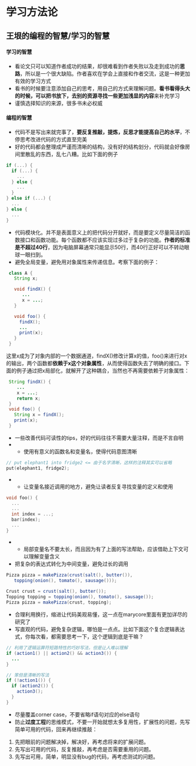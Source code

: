 # 学习方法论

## 王垠的编程的智慧/学习的智慧

#### 学习的智慧

* 看论文只可以知道作者成功的结果，却很难看到作者失败以及走到成功的**思路**，所以是一个很大缺陷。作者喜欢在学会上直接和作者交流，这是一种更加有效的学习方式
* 看书的时候要注意添加自己的思考，用自己的方式来理解问题。**看书看得头大的时候，可以把书放下，去别的资源寻找一些更加浅显的内容**来补充学习
* 谨慎选择知识的来源，很多书未必权威

#### 编程的智慧

* 代码不是写出来就完事了，**要反复推敲，提炼，反思才能提高自己的水平**，不停思考改进代码的方式直至完美
* 好的代码都会整理成严谨而清晰的结构，没有好的结构划分，代码就会好像房间里散乱的东西，乱七八糟。比如下面的例子

```c
if (...) {
  if (...) {
    ...
  } else {
    ...
  }
} else if (...) {
  ...
} else {
  ...
}
```

* 代码模块化。并不是表面意义上的把代码分开就好，而是要定义尽量简洁的函数接口和函数功能。每个函数都不应该实现过多过于复杂的功能。**作者的标准是不超过40行**，因为电脑屏幕通常只能显示50行，而40行正好可以不转动眼球一眼扫到。
* 避免全局变量，避免用对象属性来传递信息。考察下面的例子：

```java
 class A {
   String x;

   void findX() {
      ...
      x = ...;
   }

   void foo() {
     findX();
     ...
     print(x);
   }
 }
```

这里x成为了对象内部的一个数据通道，findX\(\)修改计算x的值，foo\(\)来进行对x的输出，两个函数都**依赖于x这个对象属性**，从而使得函数失去了明确的接口。下面的例子通过把x局部化，就解开了这种耦合，当然也不再需要依赖于对象属性：

```java
 String findX() {
    ...
    x = ...;
    return x;
 }
 void foo() {
   String x = findX();
   print(x);
 }
```

* 一些改善代码可读性的tips，好的代码往往不需要大量注释，而是不言自明
* * 使用有意义的函数名和变量名，使得代码意图清晰

```c
// put elephant1 into fridge2 <= 由于名字清晰，这样的注释其实可以省略
put(elephant1, fridge2);
```

* * 让变量名接近调用的地方，避免让读者反复寻找变量的定义和使用

```c
void foo() {
  ...
  ...
  int index = ...;
  bar(index);
  ...
}
```

* * 局部变量名不要太长，而且因为有了上面的写法帮助，应该借助上下文可以理解变量含义
* 把复杂的表达式转化为中间变量，避免过长的调用

```java
Pizza pizza = makePizza(crust(salt(), butter()),
   topping(onion(), tomato(), sausage()));
   
Crust crust = crust(salt(), butter());
Topping topping = topping(onion(), tomato(), sausage());
Pizza pizza = makePizza(crust, topping);
```

* 合理利用换行，缩进让代码美观易懂，这一点在marycore里面有更加详尽的研究了
* 写直观的代码，避免复杂逻辑，哪怕是一点点。比如下面这个复合逻辑表达式，你每次看，都需要思考一下，这个逻辑到底是干嘛？

```java
// 利用了逻辑运算符短路特性的巧妙写法，但是让人难以理解
if (action1() || action2() && action3()) {
  ...
}

// 笨但是清晰的写法
if (!action1()) {
  if (action2()) {
    action3();
  }
}
```

* 尽量覆盖corner case，不要省略if语句对应的else语句
* 防止**过度工程**的思维模式，不要一开始就想太多复用性，扩展性的问题，先写简单可用的代码，回来再继续推敲：

1. 先把眼前的问题解决掉，解决好，再考虑将来的扩展问题。
2. 先写出可用的代码，反复推敲，再考虑是否需要重用的问题。
3. 先写出可用，简单，明显没有bug的代码，再考虑测试的问题。


